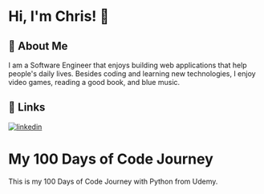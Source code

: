 # Hi, I'm Chris! 👋

## 🚀 About Me

I am a Software Engineer that enjoys building web applications that help people's daily lives. Besides coding and learning new technologies, I enjoy video games, reading a good book, and blue music.

## 🔗 Links

[![linkedin](https://img.shields.io/badge/linkedin-0A66C2?style=for-the-badge&logo=linkedin&logoColor=white)](https://www.linkedin.com/in/christopher-rivieccio-75106656/)

# My 100 Days of Code Journey

This is my 100 Days of Code Journey with Python from Udemy.
